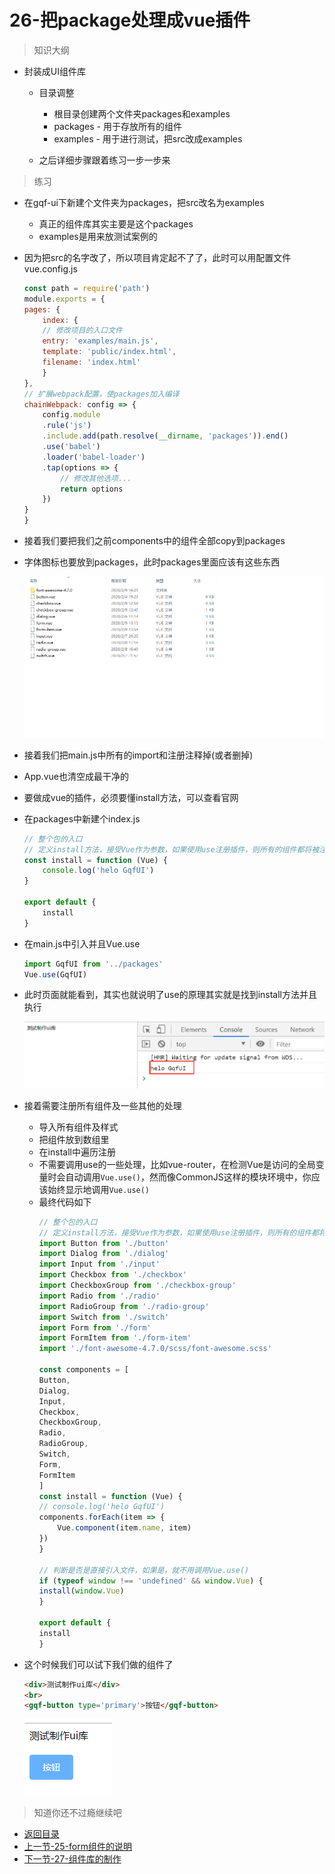 # 26-把package处理成vue插件

> 知识大纲

* 封装成UI组件库
    * 目录调整
        * 根目录创建两个文件夹packages和examples
        * packages - 用于存放所有的组件
        * examples - 用于进行测试，把src改成examples

    * 之后详细步骤跟着练习一步一步来    

> 练习

* 在gqf-ui下新建个文件夹为packages，把src改名为examples
    * 真正的组件库其实主要是这个packages
    * examples是用来放测试案例的
* 因为把src的名字改了，所以项目肯定起不了了，此时可以用配置文件vue.config.js
    ```js
    const path = require('path')
    module.exports = {
    pages: {
        index: {
        // 修改项目的入口文件
        entry: 'examples/main.js',
        template: 'public/index.html',
        filename: 'index.html'
        }
    },
    // 扩展webpack配置，使packages加入编译
    chainWebpack: config => {
        config.module
        .rule('js')
        .include.add(path.resolve(__dirname, 'packages')).end()
        .use('babel')
        .loader('babel-loader')
        .tap(options => {
            // 修改其他选项...
            return options
        })
    }
    }    
    ```
* 接着我们要把我们之前components中的组件全部copy到packages   
* 字体图标也要放到packages，此时packages里面应该有这些东西 

    ![](./images/packages文件夹下.jpg)

* 接着我们把main.js中所有的import和注册注释掉(或者删掉)
* App.vue也清空成最干净的
* 要做成vue的插件，必须要懂install方法，可以查看官网
* 在packages中新建个index.js 
    ```js
    // 整个包的入口
    // 定义install方法，接受Vue作为参数，如果使用use注册插件，则所有的组件都将被注册
    const install = function (Vue) {
        console.log('helo GqfUI')
    }

    export default {
        install
    }
    ```
* 在main.js中引入并且Vue.use
    ```js
    import GqfUI from '../packages'
    Vue.use(GqfUI)    
    ``` 
* 此时页面就能看到，其实也就说明了use的原理其实就是找到install方法并且执行

    ![](./images/测试制作GqfUI.jpg)

* 接着需要注册所有组件及一些其他的处理
    * 导入所有组件及样式
    * 把组件放到数组里
    * 在install中遍历注册
    * 不需要调用use的一些处理，比如vue-router，在检测Vue是访问的全局变量时会自动调用`Vue.use()`，然而像CommonJS这样的模块环境中，你应该始终显示地调用`Vue.use()`   
    * 最终代码如下
        ```js
        // 整个包的入口
        // 定义install方法，接受Vue作为参数，如果使用use注册插件，则所有的组件都将被注册
        import Button from './button'
        import Dialog from './dialog'
        import Input from './input'
        import Checkbox from './checkbox'
        import CheckboxGroup from './checkbox-group'
        import Radio from './radio'
        import RadioGroup from './radio-group'
        import Switch from './switch'
        import Form from './form'
        import FormItem from './form-item'
        import './font-awesome-4.7.0/scss/font-awesome.scss'

        const components = [
        Button,
        Dialog,
        Input,
        Checkbox,
        CheckboxGroup,
        Radio,
        RadioGroup,
        Switch,
        Form,
        FormItem
        ]
        const install = function (Vue) {
        // console.log('helo GqfUI')
        components.forEach(item => {
            Vue.component(item.name, item)
        })
        }

        // 判断是否是直接引入文件，如果是，就不用调用Vue.use()
        if (typeof window !== 'undefined' && window.Vue) {
        install(window.Vue)
        }

        export default {
        install
        }

        ``` 
* 这个时候我们可以试下我们做的组件了
    ```html
    <div>测试制作ui库</div>
    <br>
    <gqf-button type='primary'>按钮</gqf-button>    
    ``` 

    ![](./images/最终测试.jpg)        


> 知道你还不过瘾继续吧       

* [返回目录](../../README.md)
* [上一节-25-form组件的说明](../25-form与form-item组件的使用/form与form-item组件的使用.md)
* [下一节-27-组件库的制作](../27-组件库的制作/组件库的制作.md)